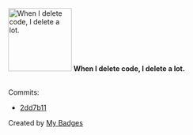 <img src="https://my-badges.github.io/my-badges/mass-delete-commit.png" alt="When I delete code, I delete a lot." title="When I delete code, I delete a lot." width="128">
<strong>When I delete code, I delete a lot.</strong>
<br><br>

Commits:

- <a href="https://github.com/pphatdev/blog/commit/2dd7b11b40a7145cf9d2981a9775b00852742ac4">2dd7b11</a>


Created by <a href="https://github.com/my-badges/my-badges">My Badges</a>